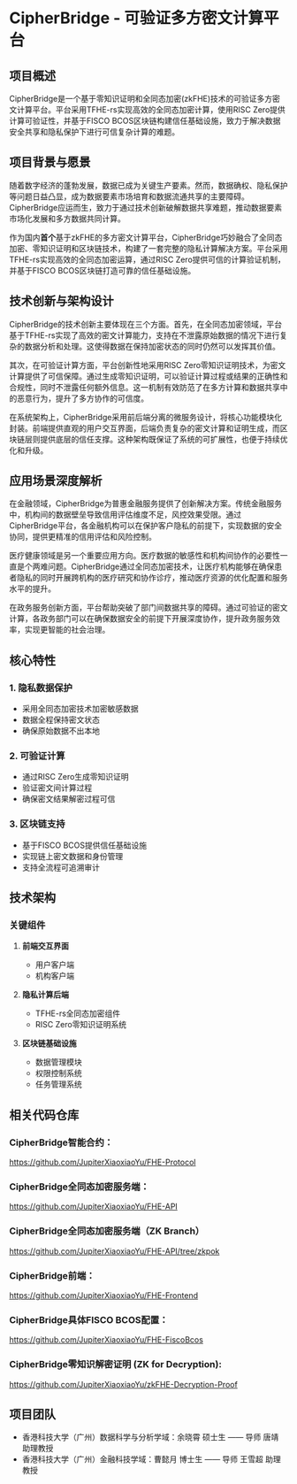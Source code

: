 # CipherBridge - 可验证多方密文计算平台

## 项目概述

CipherBridge是一个基于零知识证明和全同态加密(zkFHE)技术的可验证多方密文计算平台。平台采用TFHE-rs实现高效的全同态加密计算，使用RISC Zero提供计算可验证性，并基于FISCO BCOS区块链构建信任基础设施，致力于解决数据安全共享和隐私保护下进行可信复杂计算的难题。

## 项目背景与愿景

随着数字经济的蓬勃发展，数据已成为关键生产要素。然而，数据确权、隐私保护等问题日益凸显，成为数据要素市场培育和数据流通共享的主要障碍。CipherBridge应运而生，致力于通过技术创新破解数据共享难题，推动数据要素市场化发展和多方数据共同计算。

作为国内**首个**基于zkFHE的多方密文计算平台，CipherBridge巧妙融合了全同态加密、零知识证明和区块链技术，构建了一套完整的隐私计算解决方案。平台采用TFHE-rs实现高效的全同态加密运算，通过RISC Zero提供可信的计算验证机制，并基于FISCO BCOS区块链打造可靠的信任基础设施。

## 技术创新与架构设计

CipherBridge的技术创新主要体现在三个方面。首先，在全同态加密领域，平台基于TFHE-rs实现了高效的密文计算能力，支持在不泄露原始数据的情况下进行复杂的数据分析和处理。这使得数据在保持加密状态的同时仍然可以发挥其价值。

其次，在可验证计算方面，平台创新性地采用RISC Zero零知识证明技术，为密文计算提供了可信保障。通过生成零知识证明，可以验证计算过程或结果的正确性和合规性，同时不泄露任何额外信息。这一机制有效防范了在多方计算和数据共享中的恶意行为，提升了多方协作的可信度。

在系统架构上，CipherBridge采用前后端分离的微服务设计，将核心功能模块化封装。前端提供直观的用户交互界面，后端负责复杂的密文计算和证明生成，而区块链层则提供底层的信任支撑。这种架构既保证了系统的可扩展性，也便于持续优化和升级。

## 应用场景深度解析

在金融领域，CipherBridge为普惠金融服务提供了创新解决方案。传统金融服务中，机构间的数据壁垒导致信用评估维度不足，风控效果受限。通过CipherBridge平台，各金融机构可以在保护客户隐私的前提下，实现数据的安全协同，提供更精准的信用评估和风险控制。

医疗健康领域是另一个重要应用方向。医疗数据的敏感性和机构间协作的必要性一直是个两难问题。CipherBridge通过全同态加密技术，让医疗机构能够在确保患者隐私的同时开展跨机构的医疗研究和协作诊疗，推动医疗资源的优化配置和服务水平的提升。

在政务服务创新方面，平台帮助突破了部门间数据共享的障碍。通过可验证的密文计算，各政务部门可以在确保数据安全的前提下开展深度协作，提升政务服务效率，实现更智能的社会治理。

## 核心特性

### 1. 隐私数据保护
- 采用全同态加密技术加密敏感数据
- 数据全程保持密文状态
- 确保原始数据不出本地

### 2. 可验证计算
- 通过RISC Zero生成零知识证明
- 验证密文间计算过程
- 确保密文结果解密过程可信

### 3. 区块链支持
- 基于FISCO BCOS提供信任基础设施
- 实现链上密文数据和身份管理
- 支持全流程可追溯审计

## 技术架构

### 关键组件
1. **前端交互界面**
   - 用户客户端
   - 机构客户端

2. **隐私计算后端**
   - TFHE-rs全同态加密组件
   - RISC Zero零知识证明系统

3. **区块链基础设施**
   - 数据管理模块
   - 权限控制系统
   - 任务管理系统
  
## 相关代码仓库
### CipherBridge智能合约：
https://github.com/JupiterXiaoxiaoYu/FHE-Protocol

### CipherBridge全同态加密服务端：
https://github.com/JupiterXiaoxiaoYu/FHE-API

### CipherBridge全同态加密服务端（ZK Branch）
https://github.com/JupiterXiaoxiaoYu/FHE-API/tree/zkpok

### CipherBridge前端：
https://github.com/JupiterXiaoxiaoYu/FHE-Frontend

### CipherBridge具体FISCO BCOS配置：
https://github.com/JupiterXiaoxiaoYu/FHE-FiscoBcos

### CipherBridge零知识解密证明 (ZK for Decryption):
https://github.com/JupiterXiaoxiaoYu/zkFHE-Decryption-Proof

## 项目团队
- 香港科技大学（广州）数据科学与分析学域：余晓霄 硕士生 —— 导师 唐靖 助理教授 
- 香港科技大学（广州）金融科技学域：曹懿月 博士生 —— 导师 王雪超 助理教授 

